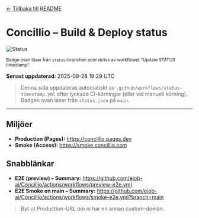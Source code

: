 [← Tillbaka till README](./README.md)

# Concillio – Build & Deploy status

![Status](https://img.shields.io/endpoint?url=https://raw.githubusercontent.com/ejob-ai/Concillio/status/status.json)

<sub>Badge ovan läser från <code>status</code>-branchen som skrivs av workflowet “Update STATUS timestamp”.</sub>

**Senast uppdaterad:** <!--STATUS_TS-->2025-09-28 19:29 UTC<!--/STATUS_TS-->

> Denna sida uppdateras automatiskt av `.github/workflows/status-timestamp.yml` efter lyckade CI-körningar
> (eller vid manuell körning). Badgen ovan läser från `status.json` på `main`.

---

## Miljöer
- **Production (Pages):** https://concillio.pages.dev  
- **Smoke (Access):** https://smoke.concillio.com

## Snabblänkar
- **E2E (preview) – Summary:** https://github.com/ejob-ai/Concillio/actions/workflows/preview-e2e.yml  
- **E2E Smoke on main – Summary:** https://github.com/ejob-ai/Concillio/actions/workflows/smoke-e2e.yml?branch=main

> Byt ut Production-URL om ni har en annan custom-domän.
